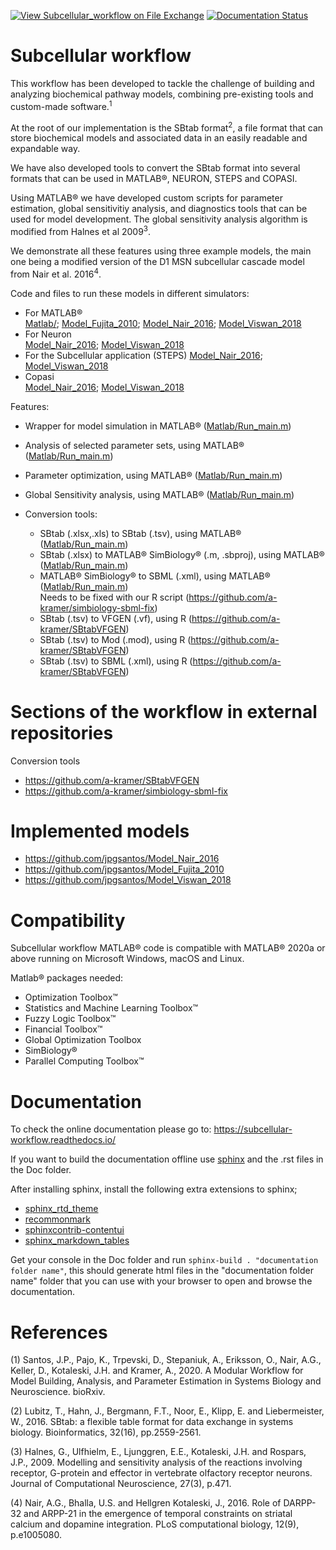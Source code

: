 [![View Subcellular_workflow on File Exchange](https://www.mathworks.com/matlabcentral/images/matlab-file-exchange.svg)](https://se.mathworks.com/matlabcentral/fileexchange/89293-subcellular_workflow) [![Documentation Status](https://readthedocs.org/projects/subcellular-workflow/badge/?version=latest)](https://subcellular-workflow.readthedocs.io/en/latest/?badge=latest)

Subcellular workflow
====================

This workflow has been developed to tackle the challenge of building and analyzing biochemical pathway models, combining pre-existing tools and custom-made software.<sup>1</sup>

At the root of our implementation is the SBtab format<sup>2</sup>, a file format that can store biochemical models and associated data in an easily readable and expandable way.

We have also developed tools to convert the SBtab format into several formats that can be used in MATLAB&reg;, NEURON, STEPS and COPASI.

Using MATLAB&reg; we have developed custom scripts for parameter estimation, global sensitivitiy analysis, and diagnostics tools that can be used for model development. The global sensitivity analysis algorithm is modified from Halnes et al 2009<sup>3</sup>.

We demonstrate all these features using three example models, the main one being a modified version of the D1 MSN subcellular cascade model from Nair et al. 2016<sup>4</sup>.

Code and files to run these models in different simulators:
* For MATLAB&reg;  
  [Matlab/](https://github.com/jpgsantos/Subcellular_workflow/tree/master/Matlab);
  [Model_Fujita_2010](https://github.com/jpgsantos/Model_Fujita_2010);
  [Model_Nair_2016](https://github.com/jpgsantos/Model_Nair_2016);
  [Model_Viswan_2018](https://github.com/jpgsantos/Model_Viswan_2018)  
* For Neuron  
  [Model_Nair_2016](https://github.com/jpgsantos/Model_Nair_2016/tree/master/NEURON);
  [Model_Viswan_2018](https://github.com/jpgsantos/Model_Viswan_2018/tree/master/NEURON)  
* For the Subcellular application (STEPS)
  [Model_Nair_2016](https://github.com/jpgsantos/Model_Nair_2016/tree/master/BioNetGen%20and%20STEPS);
  [Model_Viswan_2018](https://github.com/jpgsantos/Model_Viswan_2018/tree/master/BioNetGen%20and%20STEPS)  
* Copasi  
  [Model_Nair_2016](https://github.com/jpgsantos/Model_Nair_2016);
  [Model_Viswan_2018](https://github.com/jpgsantos/Model_Viswan_2018)  

Features:

* Wrapper for model simulation in MATLAB&reg; ([Matlab/Run_main.m](https://github.com/jpgsantos/Subcellular_workflow/blob/master/Matlab/Run_main.m))
* Analysis of selected parameter sets, using MATLAB&reg; ([Matlab/Run_main.m](https://github.com/jpgsantos/Subcellular_workflow/blob/master/Matlab/Run_main.m))
* Parameter optimization, using MATLAB&reg; ([Matlab/Run_main.m](https://github.com/jpgsantos/Subcellular_workflow/blob/master/Matlab/Run_main.m))
* Global Sensitivity analysis, using MATLAB&reg; ([Matlab/Run_main.m](https://github.com/jpgsantos/Subcellular_workflow/blob/master/Matlab/Run_main.m))
* Conversion tools:

  * SBtab (.xlsx,.xls) to SBtab (.tsv), using MATLAB&reg; ([Matlab/Run_main.m](https://github.com/jpgsantos/Subcellular_workflow/blob/master/Matlab/Run_main.m))
  * SBtab (.xlsx) to MATLAB&reg; SimBiology&reg; (.m, .sbproj), using MATLAB&reg; ([Matlab/Run_main.m](https://github.com/jpgsantos/Subcellular_workflow/blob/master/Matlab/Run_main.m))
  * MATLAB&reg; SimBiology&reg; to SBML (.xml), using MATLAB&reg; ([Matlab/Run_main.m](https://github.com/jpgsantos/Subcellular_workflow/blob/master/Matlab/Run_main.m))  
    Needs to be fixed with our R script (https://github.com/a-kramer/simbiology-sbml-fix)
  * SBtab (.tsv) to VFGEN (.vf), using R (https://github.com/a-kramer/SBtabVFGEN)
  * SBtab (.tsv) to Mod (.mod), using R (https://github.com/a-kramer/SBtabVFGEN)
  * SBtab (.tsv) to SBML (.xml), using R (https://github.com/a-kramer/SBtabVFGEN)
  
# Sections of the workflow in external repositories

Conversion tools

* https://github.com/a-kramer/SBtabVFGEN
* https://github.com/a-kramer/simbiology-sbml-fix

# Implemented models

* https://github.com/jpgsantos/Model_Nair_2016
* https://github.com/jpgsantos/Model_Fujita_2010
* https://github.com/jpgsantos/Model_Viswan_2018

# Compatibility

Subcellular workflow MATLAB&reg; code is compatible with MATLAB&reg; 2020a or above running on Microsoft Windows, macOS and Linux.

Matlab&reg; packages needed:

  * Optimization Toolbox&trade;
  * Statistics and Machine Learning Toolbox&trade;
  * Fuzzy Logic Toolbox&trade;
  * Financial Toolbox&trade;
  * Global Optimization Toolbox
  * SimBiology&reg;
  * Parallel Computing Toolbox&trade;

# Documentation

To check the online documentation please go to: https://subcellular-workflow.readthedocs.io/

If you want to build the documentation offline use [sphinx](https://www.sphinx-doc.org/en/master/) and the .rst files in the Doc folder.

After installing sphinx, install the following extra extensions to sphinx;

* [sphinx_rtd_theme](https://pypi.org/project/sphinx-rtd-theme/)
* [recommonmark](https://recommonmark.readthedocs.io/)
* [sphinxcontrib-contentui](https://sphinxcontrib-contentui.readthedocs.io/en/latest/installation.html)
* [sphinx_markdown_tables](https://pypi.org/project/sphinx-markdown-tables/)

Get your console in the Doc folder and run `sphinx-build . "documentation folder name"`, this should generate html files in the "documentation folder name" folder that you can use with your browser to open and browse the documentation.

# References

(1) Santos, J.P., Pajo, K., Trpevski, D., Stepaniuk, A., Eriksson, O., Nair, A.G., Keller, D., Kotaleski, J.H. and Kramer, A., 2020. A Modular Workflow for Model Building, Analysis, and Parameter Estimation in Systems Biology and Neuroscience. bioRxiv.

(2) Lubitz, T., Hahn, J., Bergmann, F.T., Noor, E., Klipp, E. and Liebermeister, W., 2016. SBtab: a flexible table format for data exchange in systems biology. Bioinformatics, 32(16), pp.2559-2561.

(3) Halnes, G., Ulfhielm, E., Ljunggren, E.E., Kotaleski, J.H. and Rospars, J.P., 2009. Modelling and sensitivity analysis of the reactions involving receptor, G-protein and effector in vertebrate olfactory receptor neurons. Journal of Computational Neuroscience, 27(3), p.471.

(4) Nair, A.G., Bhalla, U.S. and Hellgren Kotaleski, J., 2016. Role of DARPP-32 and ARPP-21 in the emergence of temporal constraints on striatal calcium and dopamine integration. PLoS computational biology, 12(9), p.e1005080.
